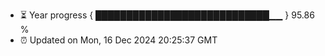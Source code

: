 - ⏳ Year progress { ████████████████████████████▁▁ } 95.86 %
- ⏰ Updated on Mon, 16 Dec 2024 20:25:37 GMT

